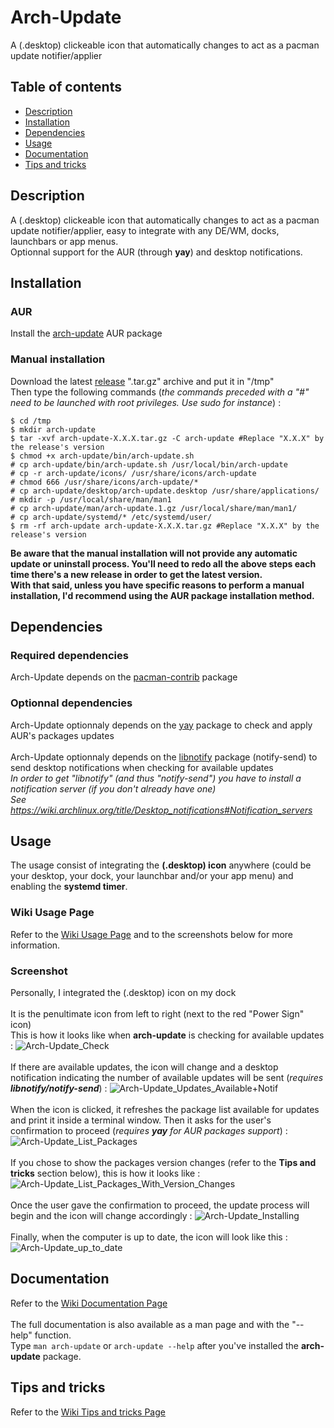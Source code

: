 # Arch-Update

A (.desktop) clickeable icon that automatically changes to act as a pacman update notifier/applier


## Table of contents
* [Description](#description)
* [Installation](#installation)
* [Dependencies](#dependencies)
* [Usage](#usage)
* [Documentation](#documentation)
* [Tips and tricks](#tips-and-tricks)


## Description

A (.desktop) clickeable icon that automatically changes to act as a pacman update notifier/applier, easy to integrate with any DE/WM, docks, launchbars or app menus. 
<br>
Optionnal support for the AUR (through **yay**) and desktop notifications. 


## Installation

### AUR

Install the [arch-update](https://aur.archlinux.org/packages/arch-update "arch-update AUR package") AUR package

### Manual installation

Download the latest [release](https://github.com/Antiz96/arch-update/releases "latest release") ".tar.gz" archive and put it in "/tmp"
<br>
Then type the following commands (*the commands preceded with a "#" need to be launched with root privileges. Use sudo for instance*) :
<br>
```
$ cd /tmp
$ mkdir arch-update
$ tar -xvf arch-update-X.X.X.tar.gz -C arch-update #Replace "X.X.X" by the release's version
$ chmod +x arch-update/bin/arch-update.sh
# cp arch-update/bin/arch-update.sh /usr/local/bin/arch-update
# cp -r arch-update/icons/ /usr/share/icons/arch-update
# chmod 666 /usr/share/icons/arch-update/*
# cp arch-update/desktop/arch-update.desktop /usr/share/applications/
# mkdir -p /usr/local/share/man/man1
# cp arch-update/man/arch-update.1.gz /usr/local/share/man/man1/
# cp arch-update/systemd/* /etc/systemd/user/
$ rm -rf arch-update arch-update-X.X.X.tar.gz #Replace "X.X.X" by the release's version
```
**Be aware that the manual installation will not provide any automatic update or uninstall process. You'll need to redo all the above steps each time there's a new release in order to get the latest version.**
<br>
**With that said, unless you have specific reasons to perform a manual installation, I'd recommend using the AUR package installation method.**


## Dependencies

### Required dependencies

Arch-Update depends on the [pacman-contrib](https://archlinux.org/packages/community/x86_64/pacman-contrib/ "pacman-contrib package") package

### Optionnal dependencies

Arch-Update optionnaly depends on the [yay](https://aur.archlinux.org/packages/yay "yay package") package to check and apply AUR's packages updates
<br>
<br>
Arch-Update optionnaly depends on the [libnotify](https://archlinux.org/packages/extra/x86_64/libnotify/ "libnotify package") package (notify-send) to send desktop notifications when checking for available updates
<br>
*In order to get "libnotify" (and thus "notify-send") you have to install a notification server (if you don't already have one)*
<br>
*See https://wiki.archlinux.org/title/Desktop_notifications#Notification_servers*


## Usage

The usage consist of integrating the **(.desktop) icon** anywhere (could be your desktop, your dock, your launchbar and/or your app menu) and enabling the **systemd timer**.

### Wiki Usage Page

Refer to the [Wiki Usage Page](https://github.com/Antiz96/arch-update/wiki/Usage "Wiki Usage Page") and to the screenshots below for more information.

### Screenshot

Personally, I integrated the (.desktop) icon on my dock
<br>
<br>
It is the penultimate icon from left to right (next to the red "Power Sign" icon)
<br>
This is how it looks like when **arch-update** is checking for available updates :
![Arch-Update_Check](https://user-images.githubusercontent.com/53110319/161241670-8cab8a54-199b-41f1-80e3-95b171bbb70f.png)
<br>
<br>
If there are available updates, the icon will change and a desktop notification indicating the number of available updates will be sent (_requires **libnotify/notify-send**_) :
![Arch-Update_Updates_Available+Notif](https://user-images.githubusercontent.com/53110319/161244079-b2ce8f2f-d4d3-42ad-83c1-62161d6da62f.png)
<br>
<br>
When the icon is clicked, it refreshes the package list available for updates and print it inside a terminal window. Then it asks for the user's confirmation to proceed (*requires **yay** for AUR packages support*) :
![Arch-Update_List_Packages](https://user-images.githubusercontent.com/53110319/161244601-8ddeb5c4-b6cd-47a7-a035-debdbad75936.png)
<br>
<br>
If you chose to show the packages version changes (refer to the **Tips and tricks** section below), this is how it looks like :
![Arch-Update_List_Packages_With_Version_Changes](https://user-images.githubusercontent.com/53110319/161244783-bb0de764-04bb-4c39-b17a-54dcfb9de449.png)
<br>
<br>
Once the user gave the confirmation to proceed, the update process will begin and the icon will change accordingly :
![Arch-Update_Installing](https://user-images.githubusercontent.com/53110319/161245498-35bb8f9d-c050-40f5-ae67-d7a01b0bae19.png)
<br>
<br>
Finally, when the computer is up to date, the icon will look like this :
![Arch-Update_up_to_date](https://user-images.githubusercontent.com/53110319/161245726-b3adff52-f91e-40b6-9acc-a7f0d35fa7a5.png)


## Documentation

Refer to the [Wiki Documentation Page](https://github.com/Antiz96/arch-update/wiki/Documentation "Wiki Documentation Page")
<br>
<br>
The full documentation is also available as a man page and with the "--help" function. 
<br>
Type `man arch-update` or `arch-update --help` after you've installed the **arch-update** package.

## Tips and tricks

Refer to the [Wiki Tips and tricks Page](https://github.com/Antiz96/arch-update/wiki/Tips-and-tricks "Wiki Tricks and tips Page")

